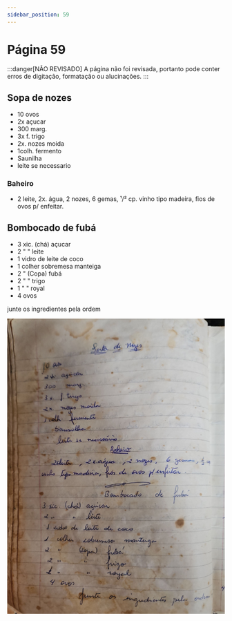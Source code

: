 ```yaml
---
sidebar_position: 59
---
```

# Página 59
:::danger[NÃO REVISADO]
A página não foi revisada, portanto pode conter erros de digitação, formatação ou alucinações.
:::
## Sopa de nozes

- 10 ovos
- 2x açucar
- 300 marg.
- 3x f. trigo
- 2x. nozes moida
- 1colh. fermento
- Saunilha
- leite se necessario

### Baheiro

- 2 leite, 2x. água, 2 nozes, 6 gemas, ¹/² cp. vinho tipo madeira, fios de ovos p/ enfeitar.

## Bombocado de fubá

- 3 xic. (chá) açucar
- 2 " " leite
- 1 vidro de leite de coco
- 1 colher sobremesa manteiga
- 2 " (Copa) fubá
- 2 " " trigo
- 1 " " royal
- 4 ovos

junte os ingredientes pela ordem

![imagem base](./images/page_59.png)